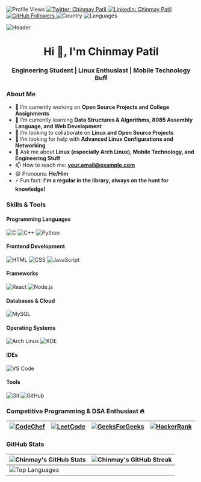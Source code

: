 ![Profile Views](https://komarev.com/ghpvc/?username=ChinmayOnGithub&color=brightgreen)
<a href="https://twitter.com/ChinmayOnWeb" target="_blank">
  <img src="https://img.shields.io/twitter/follow/ChinmayOnWeb?style=social" alt="Twitter: Chinmay Patil">
</a>
<a href="https://www.linkedin.com/in/chinmaypatil462/" target="_blank">
  <img src="https://img.shields.io/badge/-Chinmay%20Patil-blue?style=flat-square&logo=Linkedin&logoColor=white" alt="LinkedIn: Chinmay Patil">
</a>
<a href="https://github.com/ChinmayOnGithub" target="_blank">
  <img src="https://img.shields.io/github/followers/ChinmayOnGithub?label=follow&style=social" alt="GitHub Followers">
</a>
![Country](https://img.shields.io/badge/Country-India-success)
![Languages](https://img.shields.io/badge/Languages-English%20%26%20Marathi-brightgreen)

![Header](https://via.placeholder.com/1200x300.png?text=Welcome+to+Chinmay%27s+GitHub+Profile)



<h1 align="center">Hi 👋, I'm Chinmay Patil</h1>
<h3 align="center">Engineering Student | Linux Enthusiast | Mobile Technology Buff</h3>

### About Me
- 🔭 I’m currently working on **Open Source Projects and College Assignments**
- 🌱 I’m currently learning **Data Structures & Algorithms, 8085 Assembly Language, and Web Development**
- 👯 I’m looking to collaborate on **Linux and Open Source Projects**
- 🤔 I’m looking for help with **Advanced Linux Configurations and Networking**
- 💬 Ask me about **Linux (especially Arch Linux), Mobile Technology, and Engineering Stuff**
- 📫 How to reach me: **your.email@example.com**
- 😄 Pronouns: **He/Him**
- ⚡ Fun fact: **I'm a regular in the library, always on the hunt for knowledge!**

### Skills & Tools
#### Programming Languages
![C](https://img.shields.io/badge/-C-05122A?style=flat&logo=C&logoColor=A8B9CC)
![C++](https://img.shields.io/badge/-C++-05122A?style=flat&logo=C%2B%2B&logoColor=00599C)
![Python](https://img.shields.io/badge/-Python-05122A?style=flat&logo=Python&logoColor=3776AB)

#### Frontend Development
![HTML](https://img.shields.io/badge/-HTML-05122A?style=flat&logo=HTML5)
![CSS](https://img.shields.io/badge/-CSS-05122A?style=flat&logo=CSS3&logoColor=1572B6)
![JavaScript](https://img.shields.io/badge/-JavaScript-05122A?style=flat&logo=JavaScript)

#### Frameworks
![React](https://img.shields.io/badge/-React-05122A?style=flat&logo=React)
![Node.js](https://img.shields.io/badge/-Node.js-05122A?style=flat&logo=Node.js)

#### Databases & Cloud
![MySQL](https://img.shields.io/badge/MySQL-%2300f.svg?style=flat&logo=MySQL&logoColor=white)

#### Operating Systems
![Arch Linux](https://img.shields.io/badge/Arch_Linux-1793D1?style=flat&logo=arch-linux&logoColor=ffffff)
![KDE](https://img.shields.io/badge/KDE-1D99F3?style=flat&logo=kde&logoColor=white)

#### IDEs
![VS Code](https://img.shields.io/badge/VS%20Code-007ACC?style=flat&logo=visual-studio-code)

#### Tools
![Git](https://img.shields.io/badge/-Git-05122A?style=flat&logo=git)
![GitHub](https://img.shields.io/badge/-GitHub-05122A?style=flat&logo=github)

### Competitive Programming & DSA Enthusiast 🔥
| [![CodeChef](https://img.shields.io/badge/CodeChef-%23964B00.svg?style=for-the-badge&logo=CodeChef&logoColor=white)](https://www.codechef.com/users/ChinmayOnGithub) | [![LeetCode](https://img.shields.io/badge/LeetCode-000000?style=for-the-badge&logo=LeetCode&logoColor=#d16c06)](https://leetcode.com/ChinmayOnGithub/) | [![GeeksForGeeks](https://img.shields.io/badge/GeeksforGeeks-gray?style=for-the-badge&logo=geeksforgeeks&logoColor=35914c)](https://auth.geeksforgeeks.org/user/ChinmayOnGithub/) | [![HackerRank](https://img.shields.io/badge/-Hackerrank-2EC866?style=for-the-badge&logo=HackerRank&logoColor=white)](https://www.hackerrank.com/ChinmayOnGithub) |
| --- | --- | --- | --- |

### GitHub Stats
| ![Chinmay's GitHub Stats](https://github-readme-stats.vercel.app/api?username=ChinmayOnGithub&include_all_commits=true&count_private=true&show_icons=true&title_color=7A7ADB&icon_color=2234AE&text_color=D3D3D3&bg_color=0,000000,130F40) | ![Chinmay's GitHub Streak](https://github-readme-streak-stats.herokuapp.com/?user=ChinmayOnGithub&theme=radical) |
| --- | --- |
| ![Top Languages](https://github-readme-stats.vercel.app/api/top-langs/?username=ChinmayOnGithub&langs_count=9&layout=compact&title_color=7A7ADB&icon_color=2234AE&text_color=D3D3D3&bg_color=0,000000,130F40) |




